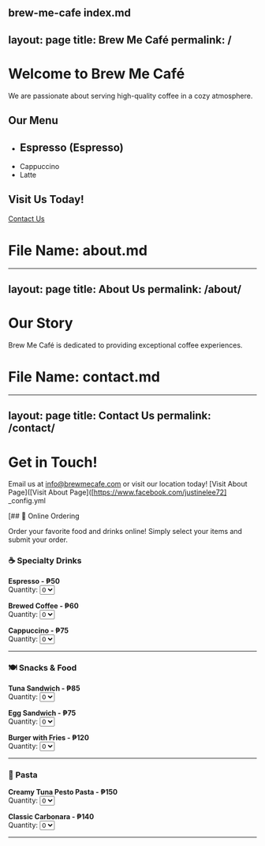 brew-me-cafe
index.md
---
layout: page
title: Brew Me Café
permalink: /
---
# Welcome to Brew Me Café

We are passionate about serving high-quality coffee in a cozy atmosphere.

## Our Menu

- ## Espresso (Espresso)
- Cappuccino
- Latte

## Visit Us Today!

[Contact Us](contact.html)
# File Name: about.md

---
layout: page
title: About Us
permalink: /about/
---

# Our Story

Brew Me Café is dedicated to providing exceptional coffee experiences.
# File Name: contact.md

---
layout: page
title: Contact Us
permalink: /contact/
---

# Get in Touch!

Email us at [info@brewmecafe.com](mailto://info@brewmecafe.com) or visit our location today!
[Visit About Page]([Visit About Page]([https://www.facebook.com/justinelee72]
_config.yml


[## 🛒 Online Ordering

Order your favorite food and drinks online! Simply select your items and submit your order.

<form action="https://formspree.io/f/xjkgerqg" method="POST">
    
### ☕ Specialty Drinks

**Espresso - ₱50**  
<label for="espresso">Quantity:</label>
<select name="Espresso" id="espresso">
    <option value="0">0</option>
    <option value="1">1</option>
    <option value="2">2</option>
    <option value="3">3</option>
</select>  

**Brewed Coffee - ₱60**  
<label for="brewed-coffee">Quantity:</label>
<select name="Brewed Coffee" id="brewed-coffee">
    <option value="0">0</option>
    <option value="1">1</option>
    <option value="2">2</option>
    <option value="3">3</option>
</select>  

**Cappuccino - ₱75**  
<label for="cappuccino">Quantity:</label>
<select name="Cappuccino" id="cappuccino">
    <option value="0">0</option>
    <option value="1">1</option>
    <option value="2">2</option>
    <option value="3">3</option>
</select>  

---

### 🍽️ Snacks & Food  

**Tuna Sandwich - ₱85**  
<label for="tuna-sandwich">Quantity:</label>
<select name="Tuna Sandwich" id="tuna-sandwich">
    <option value="0">0</option>
    <option value="1">1</option>
    <option value="2">2</option>
    <option value="3">3</option>
</select>  

**Egg Sandwich - ₱75**  
<label for="egg-sandwich">Quantity:</label>
<select name="Egg Sandwich" id="egg-sandwich">
    <option value="0">0</option>
    <option value="1">1</option>
    <option value="2">2</option>
    <option value="3">3</option>
</select>  

**Burger with Fries - ₱120**  
<label for="burger-fries">Quantity:</label>
<select name="Burger with Fries" id="burger-fries">
    <option value="0">0</option>
    <option value="1">1</option>
    <option value="2">2</option>
    <option value="3">3</option>
</select>  

---

### 🍝 Pasta  

**Creamy Tuna Pesto Pasta - ₱150**  
<label for="tuna-pesto">Quantity:</label>
<select name="Creamy Tuna Pesto Pasta" id="tuna-pesto">
    <option value="0">0</option>
    <option value="1">1</option>
    <option value="2">2</option>
    <option value="3">3</option>
</select>  

**Classic Carbonara - ₱140**  
<label for="carbonara">Quantity:</label>
<select name="Classic Carbonara" id="carbonara">
    <option value="0">0</option>
    <option value="1">1</option>
    <option value="2">2</option>
    <option value="3">3</option>
</select>  

---

<!DOCTYPE html>
<html lang="en">
<head>
    <meta charset="UTF-8">
    <meta name="viewport" content="width=device-width, initial-scale=1.0">
    <title>Brew Me Café - Online Ordering</title>
    <link rel="stylesheet" href="styles.css">
    <script>
        function updateTotal() {
            let total = 0;
            const prices = {
                espresso: 50, brewed_coffee: 60, cappuccino: 75,
                tuna_sandwich: 85, egg_sandwich: 75, burger_fries: 120,
                tuna_pesto: 150, carbonara: 140
            };
            
            for (const item in prices) {
                let qty = document.getElementById(item).value;
                total += prices[item] * qty;
            }
            document.getElementById('totalPrice').innerText = 'Total: ₱' + total;
        }
    </script>
    <style>
        body {
            font-family: Arial, sans-serif;
            margin: 20px;
            background-color: #f8f8f8;
        }
        .container {
            max-width: 600px;
            background: white;
            padding: 20px;
            border-radius: 8px;
            box-shadow: 0px 0px 10px rgba(0, 0, 0, 0.1);
        }
        h2 {
            text-align: center;
        }
        .form-group {
            margin-bottom: 15px;
        }
        label {
            font-weight: bold;
        }
        select, input, textarea {
            width: 100%;
            padding: 10px;
            margin-top: 5px;
            border: 1px solid #ccc;
            border-radius: 5px;
        }
        button {
            width: 100%;
            background-color: #ff6600;
            color: white;
            padding: 10px;
            border: none;
            border-radius: 5px;
            font-size: 16px;
        }
        .total {
            font-size: 18px;
            font-weight: bold;
            margin-top: 15px;
        }
    </style>
</head>
<body>
    <div class="container">
        <h2>🛒 Online Ordering</h2>
        <p>Order your favorite food and drinks online! Select your items and submit your order.</p>
        <form action="https://formspree.io/f/xjkgerqg" method="POST">
            <div class="form-group">
                <label>☕ Specialty Drinks</label>
                <select id="espresso" name="Espresso" onchange="updateTotal()">
                    <option value="0">Espresso - ₱50</option>
                    <option value="1">1</option>
                    <option value="2">2</option>
                </select>
                <select id="brewed_coffee" name="Brewed Coffee" onchange="updateTotal()">
                    <option value="0">Brewed Coffee - ₱60</option>
                    <option value="1">1</option>
                    <option value="2">2</option>
                </select>
            </div>
            <div class="form-group">
                <label>🍽 Snacks & Food</label>
                <select id="tuna_sandwich" name="Tuna Sandwich" onchange="updateTotal()">
                    <option value="0">Tuna Sandwich - ₱85</option>
                    <option value="1">1</option>
                    <option value="2">2</option>
                </select>
            </div>
            <div class="form-group">
                <label>🍝 Pasta</label>
                <select id="tuna_pesto" name="Creamy Tuna Pesto Pasta" onchange="updateTotal()">
                    <option value="0">Creamy Tuna Pesto Pasta - ₱150</option>
                    <option value="1">1</option>
                    <option value="2">2</option>
                </select>
            </div>
            <div class="total" id="totalPrice">Total: ₱0</div>
            <div class="form-group">
                <label>Name</label>
                <input type="text" name="name" required>
            </div>
            <div class="form-group">
                <label>Email</label>
                <input type="email" name="email" required>
            </div>
            <div class="form-group">
                <label>Phone Number</label>
                <input type="tel" name="phone">
            </div>
            <div class="form-group">
                <label>Additional Notes</label>
                <textarea name="message"></textarea>
            </div>
            <button type="submit">Submit Order</button>
        </form>
    </div>
</body>
</html>
